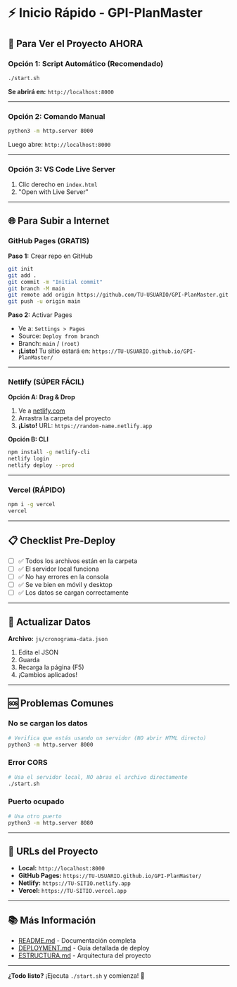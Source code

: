 # ⚡ Inicio Rápido - GPI-PlanMaster

## 🎯 Para Ver el Proyecto AHORA

### Opción 1: Script Automático (Recomendado)
```bash
./start.sh
```
**Se abrirá en:** `http://localhost:8000`

---

### Opción 2: Comando Manual
```bash
python3 -m http.server 8000
```
Luego abre: `http://localhost:8000`

---

### Opción 3: VS Code Live Server
1. Clic derecho en `index.html`
2. "Open with Live Server"

---

## 🌐 Para Subir a Internet

### GitHub Pages (GRATIS)

**Paso 1:** Crear repo en GitHub
```bash
git init
git add .
git commit -m "Initial commit"
git branch -M main
git remote add origin https://github.com/TU-USUARIO/GPI-PlanMaster.git
git push -u origin main
```

**Paso 2:** Activar Pages
- Ve a: `Settings > Pages`
- Source: `Deploy from branch`
- Branch: `main` / `(root)`
- **¡Listo!** Tu sitio estará en:
  `https://TU-USUARIO.github.io/GPI-PlanMaster/`

---

### Netlify (SÚPER FÁCIL)

**Opción A: Drag & Drop**
1. Ve a [netlify.com](https://netlify.com)
2. Arrastra la carpeta del proyecto
3. **¡Listo!** URL: `https://random-name.netlify.app`

**Opción B: CLI**
```bash
npm install -g netlify-cli
netlify login
netlify deploy --prod
```

---

### Vercel (RÁPIDO)
```bash
npm i -g vercel
vercel
```

---

## 📋 Checklist Pre-Deploy

- [ ] ✅ Todos los archivos están en la carpeta
- [ ] ✅ El servidor local funciona
- [ ] ✅ No hay errores en la consola
- [ ] ✅ Se ve bien en móvil y desktop
- [ ] ✅ Los datos se cargan correctamente

---

## 🔧 Actualizar Datos

**Archivo:** `js/cronograma-data.json`

1. Edita el JSON
2. Guarda
3. Recarga la página (F5)
4. ¡Cambios aplicados!

---

## 🆘 Problemas Comunes

### No se cargan los datos
```bash
# Verifica que estás usando un servidor (NO abrir HTML directo)
python3 -m http.server 8000
```

### Error CORS
```bash
# Usa el servidor local, NO abras el archivo directamente
./start.sh
```

### Puerto ocupado
```bash
# Usa otro puerto
python3 -m http.server 8080
```

---

## 📱 URLs del Proyecto

- **Local:** `http://localhost:8000`
- **GitHub Pages:** `https://TU-USUARIO.github.io/GPI-PlanMaster/`
- **Netlify:** `https://TU-SITIO.netlify.app`
- **Vercel:** `https://TU-SITIO.vercel.app`

---

## 📚 Más Información

- [README.md](README.md) - Documentación completa
- [DEPLOYMENT.md](DEPLOYMENT.md) - Guía detallada de deploy
- [ESTRUCTURA.md](ESTRUCTURA.md) - Arquitectura del proyecto

---

**¿Todo listo?** ¡Ejecuta `./start.sh` y comienza! 🚀
